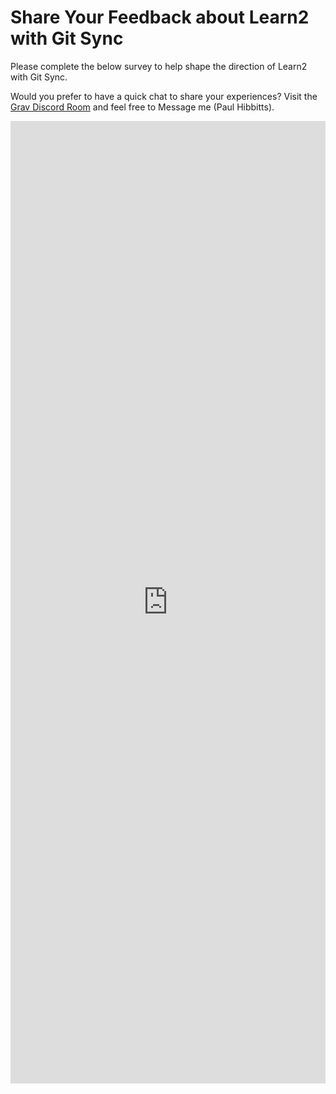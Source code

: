 # Share Your Feedback about Learn2 with Git Sync

Please complete the below survey to help shape the direction of Learn2 with Git Sync.  

Would you prefer to have a quick chat to share your experiences? Visit the [Grav Discord Room](https://discord.gg/NS6Y3K2) and feel free to Message me (Paul Hibbitts).

<iframe src="https://docs.google.com/forms/d/e/1FAIpQLSdOAQL_4m56zIvmTQMszTtS6U3pVQ0nZlaxnZfPspEy-i6eOg/viewform?embedded=true" width="100%" height="1540" frameborder="0" marginheight="0" marginwidth="0">Loading...</iframe>
